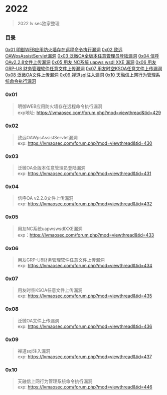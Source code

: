 # 2022
> 2022 lv sec独家整理

### 目录

[0x01 明御WEB应用防火墙存在远程命令执行漏洞](#0x01)
[0x02 致远OAWpsAssistServlet漏洞](#0x02)
[0x03 泛微OA全版本任意管理员登陆漏洞](#0x03)
[0x04 信呼OAv2.2.8文件上传漏洞](#0x04)
[0x05 用友 NC系统 uapws wsdl XXE 漏洞](#0x05)
[0x06 用友 GRP-U8 财务管理软件任意文件上传漏洞](#0x06)
[0x07 用友时空KSOA任意文件上传漏洞](#0x07)
[0x08 泛微OA文件上传漏洞](#0x08)
[0x09 禅道sql注入漏洞](#0x09)
[0x10 天融信上网行为管理系统命令执行漏洞](#0x10)


### 0x01 
> 明御WEB应用防火墙存在远程命令执行漏洞<br>
exp地址: https://lvmaosec.com/forum.php?mod=viewthread&tid=429

### 0x02 
> 致远OAWpsAssistServlet漏洞<br>
exp: https://lvmaosec.com/forum.php?mod=viewthread&tid=430

### 0x03 
> 泛微OA全版本任意管理员登陆漏洞<br>
exp: https://lvmaosec.com/forum.php?mod=viewthread&tid=431


### 0x04 
> 信呼OA v2.2.8文件上传漏洞<br>
exp: https://lvmaosec.com/forum.php?mod=viewthread&tid=432

### 0x05 
> 用友NC系统uapwswsdlXXE漏洞<br>
exp：https://lvmaosec.com/forum.php?mod=viewthread&tid=433

### 0x06 
> 用友GRP-U8财务管理软件任意文件上传漏洞<br>
exp: https://lvmaosec.com/forum.php?mod=viewthread&tid=434

### 0x07 
> 用友时空KSOA任意文件上传漏洞<br>
exp: https://lvmaosec.com/forum.php?mod=viewthread&tid=435

### 0x08 
> 泛微OA文件上传漏洞<br>
exp: https://lvmaosec.com/forum.php?mod=viewthread&tid=436

### 0x09
> 禅道sql注入漏洞<br>
exp: https://lvmaosec.com/forum.php?mod=viewthread&tid=437

### 0x10
> 天融信上网行为管理系统命令执行漏洞<br>
exp: https://lvmaosec.com/forum.php?mod=viewthread&tid=446
